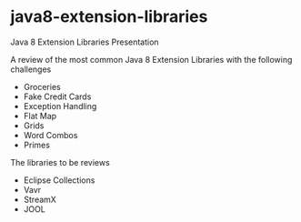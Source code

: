 # java8-extension-libraries
Java 8 Extension Libraries Presentation

A review of the most common Java 8 Extension Libraries with the following challenges

* Groceries
* Fake Credit Cards
* Exception Handling
* Flat Map
* Grids 
* Word Combos
* Primes

The libraries to be reviews
* Eclipse Collections
* Vavr
* StreamX
* JOOL

